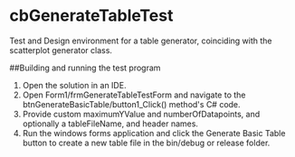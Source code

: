 # cbGenerateTableTest
Test and Design environment for a table generator, coinciding with the scatterplot generator class.


##Building and running the test program

1. Open the solution in an IDE.
2. Open Form1/frmGenerateTableTestForm and navigate to the btnGenerateBasicTable/button1_Click() method's C# code.
3. Provide custom maximumYValue and numberOfDatapoints, and optionally a tableFileName, and header names.
4. Run the windows forms application and click the Generate Basic Table button to create a new table file in the bin/debug or release folder.

